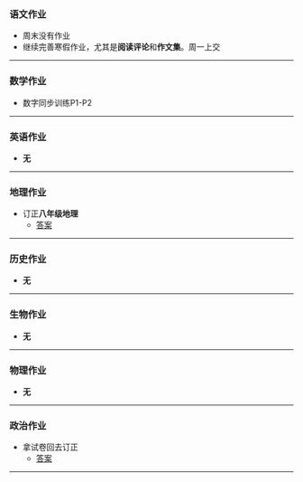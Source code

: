 ### 语文作业
* 周末没有作业
* 继续完善寒假作业，尤其是**阅读评论**和**作文集**。周一上交
---

### 数学作业
* 数字同步训练P1-P2
---

### 英语作业
* **无**
---

### 地理作业
* 订正**八年级地理**
    * [答案](https://view.officeapps.live.com/op/embed.aspx?src=https://github.com/CMSZ002/hw/releases/download/latest/1g.docx)
---

### 历史作业
* **无**
---

### 生物作业
* **无**
---

### 物理作业
* **无**
---

### 政治作业
* 拿试卷回去订正
    * [答案](https://view.officeapps.live.com/op/embed.aspx?src=)
---
